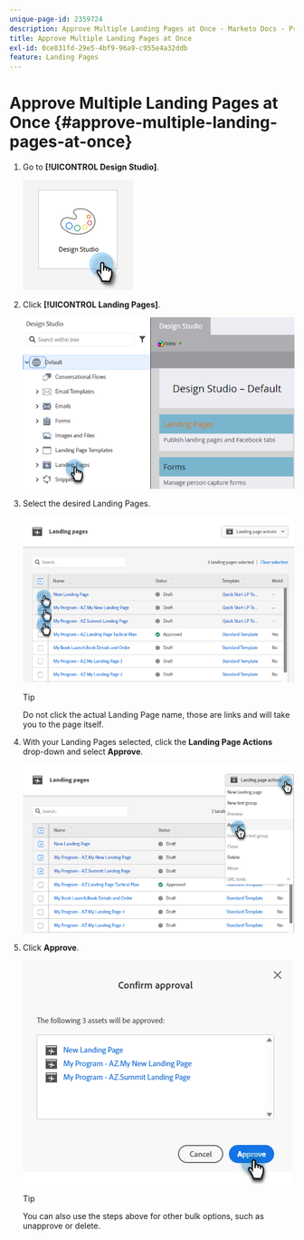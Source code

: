 ```yaml
---
unique-page-id: 2359724
description: Approve Multiple Landing Pages at Once - Marketo Docs - Product Documentation
title: Approve Multiple Landing Pages at Once
exl-id: 0ce831fd-29e5-4bf9-96a9-c955e4a32ddb
feature: Landing Pages
---
```

# Approve Multiple Landing Pages at Once {#approve-multiple-landing-pages-at-once}

1. Go to **[!UICONTROL Design Studio]**.

   ![](assets/approve-multiple-landing-pages-at-once-1.png)

1. Click **[!UICONTROL Landing Pages]**.

   ![](assets/approve-multiple-landing-pages-at-once-2.png)

1. Select the desired Landing Pages.

   ![](assets/approve-multiple-landing-pages-at-once-3.png)

   >[!TIP]
   >
   >Do not click the actual Landing Page name, those are links and will take you to the page itself.

1. With your Landing Pages selected, click the **Landing Page Actions** drop-down and select **Approve**.

   ![](assets/approve-multiple-landing-pages-at-once-4.png)

1. Click **Approve**.

   ![](assets/approve-multiple-landing-pages-at-once-5.png)

   >[!TIP]
   >
   >You can also use the steps above for other bulk options, such as unapprove or delete.
